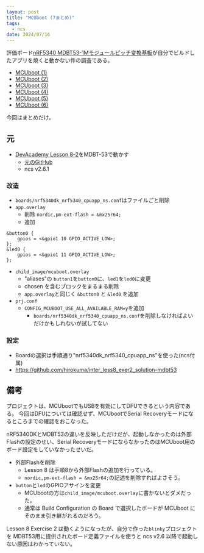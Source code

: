 ```yaml
---
layout: post
title: "MCUboot (7まとめ)"
tags:
  - ncs
date: 2024/07/16
---
```


評価ボード[nRF5340 MDBT53-1Mモジュールピッチ変換基板](https://www.switch-science.com/products/8658)が自分でビルドしたアプリを焼くと動かない件の調査である。

* [MCUboot (1)](20240708-boot.md)
* [MCUboot (2)](20240711-boot.md)
* [MCUboot (3)](20240713-boot.md)
* [MCUboot (4)](20240714-boot.md)
* [MCUboot (5)](20240715-boot.md)
* [MCUboot (6)](20240716-boot.md)

今回はまとめだけ。

## 元

* [DevAcademy Lesson 8-2](https://academy.nordicsemi.com/courses/nrf-connect-sdk-intermediate/lessons/lesson-8-bootloaders-and-dfu-fota/topic/exercise-2-dfu-over-usb-adding-external-flash/)をMDBT-53で動かす
  * [元のGitHub](https://github.com/NordicDeveloperAcademy/ncs-inter/tree/main/lesson8/inter_less8_exer2_solution)
  * ncs v2.6.1

### 改造

* `boards/nrf5340dk_nrf5340_cpuapp_ns.conf`はファイルごと削除
* `app.overlay`
  * 削除 `nordic,pm-ext-flash = &mx25r64;`
  * 追加
```
&button0 {
	gpios = <&gpio1 10 GPIO_ACTIVE_LOW>;
};
&led0 {
	gpios = <&gpio1 11 GPIO_ACTIVE_LOW>;
};
```

* `child_image/mcuboot.overlay`
  * "aliases"の `button1`を`button0`に、`led1`を`led0`に変更
  * chosen を含むブロックをまるまる削除
  * `app.overlay`と同じく `&button0` と `&led0` を追加
* `prj.conf`
  * `CONFIG_MCUBOOT_USE_ALL_AVAILABLE_RAM=y`を追加
    * `boards/nrf5340dk_nrf5340_cpuapp_ns.conf`を削除しなければよいだけかもしれないが試してない

### 設定

* Boardの選択は手順通り"nrf5340dk_nrf5340_cpuapp_ns"を使った(ncs付属)
* https://github.com/hirokuma/inter_less8_exer2_solution-mdbt53

## 備考

プロジェクトは、MCUbootでもUSBを有効にしてDFUできるという内容である。
今回はDFUについては確認せず、MCUbootでSerial Recoveryモードになるところまでの確認をおこなった。

nRF5340DKとMDBT53の違いを反映しただけだが、起動しなかったのは外部Flashの設定のせい、Serial RecoveryモードにならなかったのはMCUboot用のボード設定をしていなかったせいだ。

* 外部Flashを削除
  * Lesson 8 は手順8から外部Flashの追加を行っている。
  * `nordic,pm-ext-flash = &mx25r64;`の記述を削除すればよさそう。
* `button`と`led`のGPIOアサインを変更
  * MCUbootの方は`child_image/mcuboot.overlay`に書かないとダメだった。
  * 通常は Build Configuration の Board で選択したボードが MCUboot にそのまま引き継がれるのだろう。

Lesson 8 Exercise 2 は動くようになったが、自分で作った`blinky`プロジェクトを MDBT53用に提供されたボード定義ファイルを使うと ncs v2.6 以降で起動しない原因はわかっていない。
